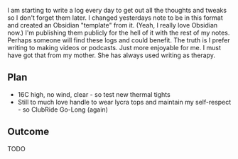I am starting to write a log every day to get out all the thoughts and tweaks so I don't forget them later. I changed yesterdays note to be in this format and created an Obsidian "template" from it.  (Yeah, I really love Obsidian now.) I'm publishing them publicly for the hell of it with the rest of my notes. Perhaps someone will find these logs and could benefit. The truth is I prefer writing to making videos or podcasts. Just more enjoyable for me. I must have got that from my mother. She has always used writing as therapy. 
## Plan

- 16C high, no wind, clear -  so test new thermal tights
- Still to much love handle to wear lycra tops and maintain my self-respect - so ClubRide Go-Long (again)

## Outcome

TODO